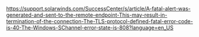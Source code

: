 https://support.solarwinds.com/SuccessCenter/s/article/A-fatal-alert-was-generated-and-sent-to-the-remote-endpoint-This-may-result-in-termination-of-the-connection-The-TLS-protocol-defined-fatal-error-code-is-40-The-Windows-SChannel-error-state-is-808?language=en_US
